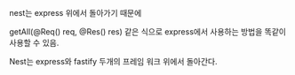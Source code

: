 nest는 express 위에서 돌아가기 때문에

getAll(@Req() req, @Res() res) 같은 식으로 express에서 사용하는 방법을 똑같이 사용할 수 있음.

Nest는 express와 fastify 두개의 프레임 워크 위에서 돌아간다.
